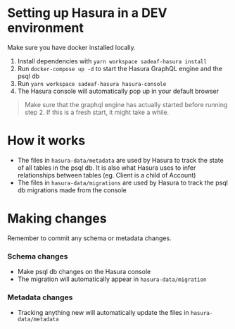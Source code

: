 # Setting up Hasura in a DEV environment
Make sure you have docker installed locally.

1. Install dependencies with `yarn workspace sadeaf-hasura install`
2. Run `docker-compose up -d` to start the Hasura GraphQL engine and the psql db
3. Run `yarn workspace sadeaf-hasura hasura-console`
4. The Hasura console will automatically pop up in your default browser

> Make sure that the graphql engine has actually started before running step 2. If this is a fresh start, it
might take a while. 

# How it works
- The files in `hasura-data/metadata` are used by Hasura to track the state of all tables in the psql db. It is also what 
Hasura uses to infer relationships between tables (eg. Client is a child of Account)
- The files in `hasura-data/migrations` are used by Hasura to track the psql db migrations made from the console

# Making changes
Remember to commit any schema or metadata changes.
### Schema changes
- Make psql db changes on the Hasura console
- The migration will automatically appear in `hasura-data/migration`

### Metadata changes
- Tracking anything new will automatically update the files in `hasura-data/metadata`
